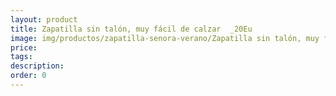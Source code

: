 ```yaml
---
layout: product
title: Zapatilla sin talón, muy fácil de calzar  _20Eu
image: img/productos/zapatilla-senora-verano/Zapatilla sin talón, muy fácil de calzar  _20Eu.webp
price: 
tags: 
description: 
order: 0
---
```

